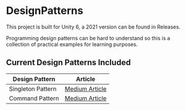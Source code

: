 # DesignPatterns #
This project is built for Unity 6, a 2021 version can be found in Releases.

Programming design patterns can be hard to understand so this is a collection of practical examples for learning purposes.

## Current Design Patterns Included ##
Design Pattern | Article
-----------|-----------
Singleton Pattern | [Medium Article](https://medium.com/@MJQuinn/unity-the-singleton-pattern-1cfdfac7c999)
Command Pattern | [Medium Article](https://medium.com/@MJQuinn/unity-the-command-pattern-f87273ae96d0)
